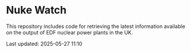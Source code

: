# Nuke Watch

This repository includes code for retrieving the latest information available on the output of EDF nuclear power plants in the UK.

Last updated: 2025-05-27 11:10